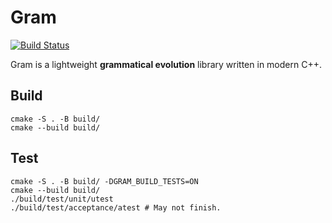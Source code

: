 # Gram

[![Build Status](https://travis-ci.org/jansvoboda11/gram.svg?branch=master)](https://travis-ci.org/jansvoboda11/gram)

Gram is a lightweight **grammatical evolution** library written in modern C++.

## Build

```
cmake -S . -B build/
cmake --build build/
```

## Test

```
cmake -S . -B build/ -DGRAM_BUILD_TESTS=ON
cmake --build build/
./build/test/unit/utest
./build/test/acceptance/atest # May not finish.
```

